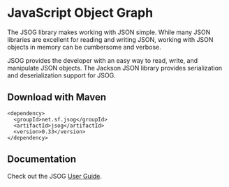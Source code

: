 JavaScript Object Graph
=====================

The JSOG library makes working with JSON simple. While many JSON libraries are excellent for reading and writing JSON, working with JSON objects in memory can be cumbersome and verbose.

JSOG provides the developer with an easy way to read, write, and manipulate JSON objects. The Jackson JSON library provides serialization and deserialization support for JSOG.

## Download with Maven

    <dependency>
      <groupId>net.sf.jsog</groupId>
      <artifactId>jsog</artifactId>
      <version>0.33</version>
    </dependency>


## Documentation

Check out the JSOG [User Guide](http://jsog.sourceforge.net/docs/index.html).
